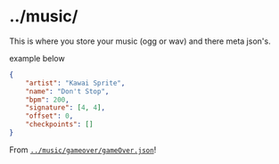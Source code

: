 # ../music/
This is where you store your music (ogg or wav) and there meta json's.

example below
```json
{
	"artist": "Kawai Sprite",
	"name": "Don't Stop",
	"bpm": 200,
	"signature": [4, 4],
	"offset": 0,
	"checkpoints": []
}
```
From [`../music/gameover/gameOver.json`](/engine/assets/music/gameover/gameOver.json)!